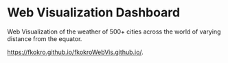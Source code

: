 # Web Visualization Dashboard
 Web Visualization of the weather of 500+ cities across the world of varying distance from the equator.

https://fkokro.github.io/fkokroWebVis.github.io/.


